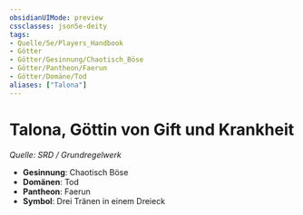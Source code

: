 ```yaml
---
obsidianUIMode: preview
cssclasses: json5e-deity
tags:
- Quelle/5e/Players_Handbook
- Götter
- Götter/Gesinnung/Chaotisch_Böse
- Götter/Pantheon/Faerun
- Götter/Domäne/Tod
aliases: ["Talona"]
---
```

# Talona, Göttin von Gift und Krankheit
*Quelle: SRD / Grundregelwerk* 

- **Gesinnung**: Chaotisch Böse
- **Domänen**: Tod
- **Pantheon**: Faerun
- **Symbol**: Drei Tränen in einem Dreieck